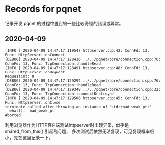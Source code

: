 # Records for pqnet

记录开发 pqnet 的过程中遇到的一些比较奇怪的错误或异常。

## 2020-04-09

```log
[INFO ] 2020-04-09 14:47:17:119547 httpserver.cpp:42: ConnFd: 13, Func: HttpServer::onConnect
[DEBUG] 2020-04-09 14:47:17:128416 ../../pqnet/core/connection.cpp:76: ConnFd: 13, Func: TcpConnection::handleRead
[INFO ] 2020-04-09 14:47:17:128491 httpserver.cpp:48: ConnFd: 13, Func: HttpServer::onRequest
RequestCnt: 8
[DEBUG] 2020-04-09 14:47:17:129294 ../../pqnet/core/connection.cpp:76: ConnFd: 13, Func: TcpConnection::handleRead
[DEBUG] 2020-04-09 14:47:17:129348 ../../pqnet/core/connection.cpp:32: ConnFd: 13, Func: TcpConnection::connectDestroyed
[INFO ] 2020-04-09 14:47:17:129506 httpserver.cpp:45: ConnFd: 13, Func: HttpServer::onClose
terminate called after throwing an instance of 'std::bad_weak_ptr'
  what():  bad_weak_ptr
Aborted
```

利用浏览器作为HTTP客户端测试httpserver时出现异常，似乎是 shared_from_this() 引起的问题，
多次测试后依然无法复现，可见复现概率极小，先在这里记录一下。
